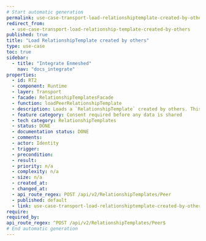 ```yaml
---
# Start automatic generation
permalink: use-case-transport-load-relationshiptemplate-created-by-others
redirect_from:
  - use-case-transport-load-relationship-template-created-by-others
published: true
title: "Load RelationshipTemplate created by others"
type: use-case
toc: true
sidebar:
  - title: "Integrate Enmeshed"
    nav: "docs_integrate"
properties:
  - id: RT2
  - component: Runtime
  - layer: Transport
  - facade: RelationshipTemplatesFacade
  - function: loadPeerRelationshipTemplate
  - description: Loads a `RelationshipTemplate` created by others. This is a prerequisite for using the template while creating a new `Relationship`.
  - feature category: Consent required before any data is shared
  - tech category: RelationshipTemplates
  - status: DONE
  - documentation status: DONE
  - comments:
  - actor: Identity
  - trigger:
  - precondition:
  - result:
  - priority: n/a
  - complexity: n/a
  - size: n/a
  - created_at:
  - changed_at:
  - api_route_regex: POST /api/v2/RelationshipTemplates/Peer
  - published: default
  - link: use-case-transport-load-relationshiptemplate-created-by-others
require:
required_by:
api_route_regex: ^POST /api/v2/RelationshipTemplates/Peer$
# End automatic generation
---
```


